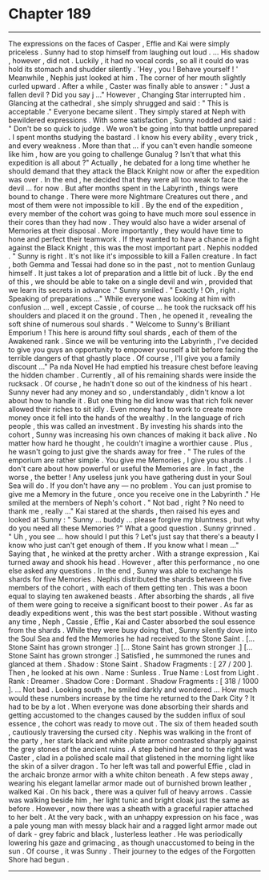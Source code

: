 
# Chapter 189


---

The expressions on the faces of Casper , Effie and Kai were simply priceless . Sunny had to stop himself from laughing out loud .
… His shadow , however , did not . Luckily , it had no vocal cords , so all it could do was hold its stomach and shudder silently .
'Hey , you ! Behave yourself ! '
Meanwhile , Nephis just looked at him . The corner of her mouth slightly curled upward .
After a while , Caster was finally able to answer :
" Just a fallen devil ? Did you say j …"
However , Changing Star interrupted him . Glancing at the cathedral , she simply shrugged and said :
" This is acceptable ."
Everyone became silent . They simply stared at Neph with bewildered expressions .
With some satisfaction , Sunny nodded and said :
" Don't be so quick to judge . We won't be going into that battle unprepared . I spent months studying the bastard . I know his every ability , every trick , and every weakness . More than that … if you can't even handle someone like him , how are you going to challenge Gunalug ? Isn't that what this expedition is all about ?"
Actually , he debated for a long time whether he should demand that they attack the Black Knight now or after the expedition was over . In the end , he decided that they were all too weak to face the devil … for now . But after months spent in the Labyrinth , things were bound to change .
There were more Nightmare Creatures out there , and most of them were not impossible to kill . By the end of the expedition , every member of the cohort was going to have much more soul essence in their cores than they had now . They would also have a wider arsenal of Memories at their disposal .
More importantly , they would have time to hone and perfect their teamwork . If they wanted to have a chance in a fight against the Black Knight , this was the most important part .
Nephis nodded .
" Sunny is right . It's not like it's impossible to kill a Fallen creature . In fact , both Gemma and Tessai had done so in the past , not to mention Gunlaug himself . It just takes a lot of preparation and a little bit of luck . By the end of this , we should be able to take on a single devil and win , provided that we learn its secrets in advance ."
Sunny smiled .
" Exactly ! Oh , right . Speaking of preparations …"
While everyone was looking at him with confusion … well , except Cassie , of course … he took the rucksack off his shoulders and placed it on the ground . Then , he opened it , revealing the soft shine of numerous soul shards .
" Welcome to Sunny's Brilliant Emporium ! This here is around fifty soul shards , each of them of the Awakened rank . Since we will be venturing into the Labyrinth , I've decided to give you guys an opportunity to empower yourself a bit before facing the terrible dangers of that ghastly place . Of course , I'll give you a family discount …" Pa nda
Novel He had emptied his treasure chest before leaving the hidden chamber . Currently , all of his remaining shards were inside the rucksack .
Of course , he hadn't done so out of the kindness of his heart .
Sunny never had any money and so , understandably , didn't know a lot about how to handle it . But one thing he did know was that rich folk never allowed their riches to sit idly . Even money had to work to create more money once it fell into the hands of the wealthy .
In the language of rich people , this was called an investment .
By investing his shards into the cohort , Sunny was increasing his own chances of making it back alive . No matter how hard he thought , he couldn't imagine a worthier cause .
Plus , he wasn't going to just give the shards away for free .
" The rules of the emporium are rather simple . You give me Memories , I give you shards . I don't care about how powerful or useful the Memories are . In fact , the worse , the better ! Any useless junk you have gathering dust in your Soul Sea will do . If you don't have any — no problem . You can just promise to give me a Memory in the future , once you receive one in the Labyrinth ."
He smiled at the members of Neph's cohort .
" Not bad , right ? No need to thank me , really …"
Kai stared at the shards , then raised his eyes and looked at Sunny :
" Sunny … buddy … please forgive my bluntness , but why do you need all these Memories ?"
What a good question . Sunny grinned .
" Uh , you see … how should I put this ? Let's just say that there's a beauty I know who just can't get enough of them . If you know what I mean ..."
Saying that , he winked at the pretty archer . With a strange expression , Kai turned away and shook his head .
However , after this performance , no one else asked any questions .
In the end , Sunny was able to exchange his shards for five Memories . Nephis distributed the shards between the five members of the cohort , with each of them getting ten .
This was a boon equal to slaying ten awakened beasts . After absorbing the shards , all five of them were going to receive a significant boost to their power .
As far as deadly expeditions went , this was the best start possible .
Without wasting any time , Neph , Cassie , Effie , Kai and Caster absorbed the soul essence from the shards .
While they were busy doing that , Sunny silently dove into the Soul Sea and fed the Memories he had received to the Stone Saint .
[... Stone Saint has grown stronger .]
[... Stone Saint has grown stronger .]
[... Stone Saint has grown stronger .]
Satisfied , he summoned the runes and glanced at them .
Shadow : Stone Saint .
Shadow Fragments : [ 27 / 200 ].
Then , he looked at his own .
Name : Sunless .
True Name : Lost from Light .
Rank : Dreamer .
Shadow Core : Dormant .
Shadow Fragments : [ 318 / 1000 ].
… Not bad .
Looking south , he smiled darkly and wondered …
How much would these numbers increase by the time he returned to the Dark City ? It had to be by a lot .
When everyone was done absorbing their shards and getting accustomed to the changes caused by the sudden influx of soul essence , the cohort was ready to move out .
The six of them headed south , cautiously traversing the cursed city .
Nephis was walking in the front of the party , her stark black and white plate armor contrasted sharply against the grey stones of the ancient ruins . A step behind her and to the right was Caster , clad in a polished scale mail that glistened in the morning light like the skin of a silver dragon . To her left was tall and powerful Effie , clad in the archaic bronze armor with a white chiton beneath .
A few steps away , wearing his elegant lamellar armor made out of burnished brown leather , walked Kai . On his back , there was a quiver full of heavy arrows . Cassie was walking beside him , her light tunic and bright cloak just the same as before . However , now there was a sheath with a graceful rapier attached to her belt .
At the very back , with an unhappy expression on his face , was a pale young man with messy black hair and a ragged light armor made out of dark - grey fabric and black , lusterless leather . He was periodically lowering his gaze and grimacing , as though unaccustomed to being in the sun .
Of course , it was Sunny .
Their journey to the edges of the Forgotten Shore had begun .

---

